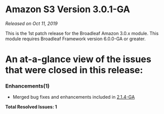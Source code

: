 # Amazon S3 Version 3.0.1-GA

_Released on Oct 11, 2019_

This is the 1st patch release for the Broadleaf Amazon 3.0.x module.  This module requires Broadleaf Framework version 6.0.0-GA or greater.

# An at-a-glance view of the issues that were closed in this release:

### Enhancements(1)
- Merged bug fixes and enhancements included in [2.1.4-GA](https://www.broadleafcommerce.com/docs/amazon/current/release-notes/2.1.4-ga)


**Total Resolved Issues: 1**
